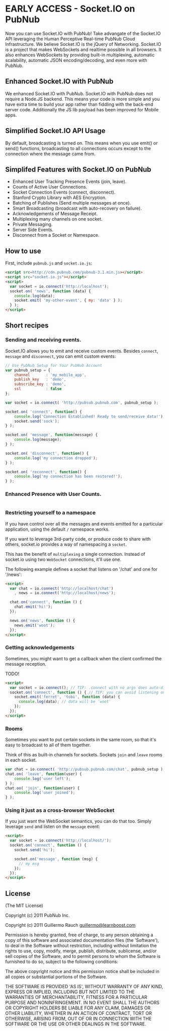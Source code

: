 # EARLY ACCESS - Socket.IO on PubNub

Now you can use Socket.IO with PubNub! Take advangate of the Socket.IO API 
leveraging the Human Perceptive Real-time PubNub Cloud Infrastructure.
We believe Socket.IO is the jQuery of Networking.
Socket.IO is a project that makes WebSockets and realtime possible in
all browsers. It also enhances WebSockets by providing built-in multiplexing,
automatic scalability, automatic JSON encoding/decoding, and
even more with PubNub.

## Enhanced Socket.IO with PubNub

We enhanced Socket.IO with PubNub.
Socket.IO with PubNub does not require a Node.JS backend.
This means your code is more
simple and you have extra time to build your
app rather than fiddling with the back-end server code.
Additionally the JS lib payload has been improved for Mobile apps.

## Simplified Socket.IO API Usage

By default, broadcasting is turned on.  This means when you use
emit() or send() functions, broadcasting to all connections occurs 
except to the connection where the message came from.

## Simplifed Features with Socket.IO on PubNub

+ Enhanced User Tracking Presence Events (join, leave).
+ Counts of Active User Connections.
+ Socket Connection Events (connect, disconnect).
+ Stanford Crypto Library with AES Encryption.
+ Batching of Publishes (Send multiple messages at once).
+ Smart Broadcasting (broadcast with auto-recovery on failure).
+ Acknowledgements of Message Receipt.
+ Multiplexing many channels on one socket.
+ Private Messaging.
+ Server Side Events.
+ Disconnect from a Socket or Namespace.

## How to use

First, include `pubnub.js` and `socket.io.js`:

```html
<script src=http://cdn.pubnub.com/pubnub-3.1.min.js></script>
<script src="socket.io.js"></script>
<script>
  var socket = io.connect('http://localhost');
  socket.on( 'news', function (data) {
    console.log(data);
    socket.emit( 'my-other-event', { my: 'data' } );
  } );
</script>
```

## Short recipes

### Sending and receiving events.

Socket.IO allows you to emit and receive custom events.
Besides `connect`, `message` and `disconnect`, you can emit custom events:

```js
// Use PubNub Setup for Your PubNub Account
var pubnub_setup = {
    channel       : 'my_mobile_app',
    publish_key   : 'demo',
    subscribe_key : 'demo',
    ssl           : false
};

var socket = io.connect( 'http://pubsub.pubnub.com', pubnub_setup );

socket.on( 'connect', function() {
    console.log('Connection Established! Ready to send/receive data!');
    socket.send('sock');
} );

socket.on( 'message', function(message) {
    console.log(message);
} );

socket.on( 'disconnect', function() {
    console.log('my connection dropped');
} );

socket.on( 'reconnect', function() {
    console.log('my connection has been restored!');
} );

```

### Enhanced Presence with User Counts.

```js
```

### Restricting yourself to a namespace

If you have control over all the messages and events emitted for a particular
application, using the default `/` namespace works.

If you want to leverage 3rd-party code, or produce code to share with others,
socket.io provides a way of namespacing a `socket`.

This has the benefit of `multiplexing` a single connection. Instead of
socket.io using two `WebSocket` connections, it'll use one.

The following example defines a socket that listens on '/chat' and one for
'/news':

```html
<script>
  var chat = io.connect('http://localhost/chat')
    , news = io.connect('http://localhost/news');

  chat.on('connect', function () {
    chat.emit('hi!');
  });

  news.on('news', function () {
    news.emit('woot');
  });
</script>
```

### Getting acknowledgements

Sometimes, you might want to get a callback when the client
confirmed the message reception.

TODO!

```html
<script>
  var socket = io.connect(); // TIP: .connect with no args does auto-discovery
  socket.on('connect', function () { // TIP: you can avoid listening on `connect` and listen on events directly too!
    socket.emit('ferret', 'tobi', function (data) {
      console.log(data); // data will be 'woot'
    });
  });
</script>
```

### Rooms

Sometimes you want to put certain sockets in the same room, so that it's easy
to broadcast to all of them together.

Think of this as built-in channels for sockets. Sockets `join` and `leave`
rooms in each socket.

```js
var chat = io.connect( 'http://pubsub.pubnub.com/chat', pubnub_setup );
chat.on( 'leave', function(user) {
    console.log('user left');
} );
chat.on( 'join', function(user) {
    console.log('user joined');
} );
```


### Using it just as a cross-browser WebSocket

If you just want the WebSocket semantics, you can do that too.
Simply leverage `send` and listen on the `message` event:

```html
<script>
  var socket = io.connect('http://localhost/');
  socket.on('connect', function () {
    socket.send('hi');

    socket.on('message', function (msg) {
      // my msg
    });
  });
</script>
```

## License 

(The MIT License)

Copyright (c) 2011 PubNub Inc.

Copyright (c) 2011 Guillermo Rauch <guillermo@learnboost.com>

Permission is hereby granted, free of charge, to any person obtaining
a copy of this software and associated documentation files (the
'Software'), to deal in the Software without restriction, including
without limitation the rights to use, copy, modify, merge, publish,
distribute, sublicense, and/or sell copies of the Software, and to
permit persons to whom the Software is furnished to do so, subject to
the following conditions:

The above copyright notice and this permission notice shall be
included in all copies or substantial portions of the Software.

THE SOFTWARE IS PROVIDED 'AS IS', WITHOUT WARRANTY OF ANY KIND,
EXPRESS OR IMPLIED, INCLUDING BUT NOT LIMITED TO THE WARRANTIES OF
MERCHANTABILITY, FITNESS FOR A PARTICULAR PURPOSE AND NONINFRINGEMENT.
IN NO EVENT SHALL THE AUTHORS OR COPYRIGHT HOLDERS BE LIABLE FOR ANY
CLAIM, DAMAGES OR OTHER LIABILITY, WHETHER IN AN ACTION OF CONTRACT,
TORT OR OTHERWISE, ARISING FROM, OUT OF OR IN CONNECTION WITH THE
SOFTWARE OR THE USE OR OTHER DEALINGS IN THE SOFTWARE.
